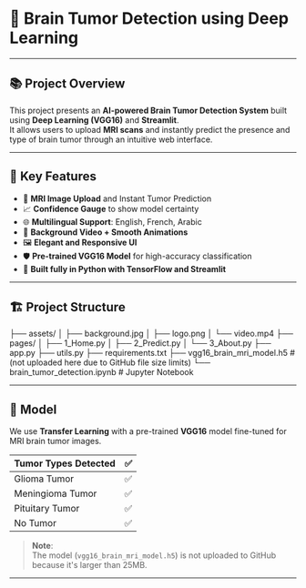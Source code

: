 # 🧠 Brain Tumor Detection using Deep Learning

---

## 📚 Project Overview

This project presents an **AI-powered Brain Tumor Detection System** built using **Deep Learning (VGG16)** and **Streamlit**.  
It allows users to upload **MRI scans** and instantly predict the presence and type of brain tumor through an intuitive web interface.

---

## 🚀 Key Features

- 🧠 **MRI Image Upload** and Instant Tumor Prediction
- 📈 **Confidence Gauge** to show model certainty
- 🌐 **Multilingual Support**: English, French, Arabic
- 🎥 **Background Video + Smooth Animations**
- 🖼️ **Elegant and Responsive UI**
- 🛡️ **Pre-trained VGG16 Model** for high-accuracy classification
- 🌟 **Built fully in Python with TensorFlow and Streamlit**

---

## 🏗️ Project Structure

├── assets/ │ ├── background.jpg │ ├── logo.png │ └── video.mp4 ├── pages/ │ ├── 1_Home.py │ ├── 2_Predict.py │ └── 3_About.py ├── app.py ├── utils.py ├── requirements.txt ├── vgg16_brain_mri_model.h5 # (not uploaded here due to GitHub file size limits) └── brain_tumor_detection.ipynb # Jupyter Notebook

---

## 🧠 Model

We use **Transfer Learning** with a pre-trained **VGG16** model fine-tuned for MRI brain tumor images.

| Tumor Types Detected | ✅ |
|:---------------------|:--|
| Glioma Tumor          | ✅ |
| Meningioma Tumor      | ✅ |
| Pituitary Tumor       | ✅ |
| No Tumor              | ✅ |

> **Note**:  
> The model (`vgg16_brain_mri_model.h5`) is not uploaded to GitHub because it's larger than 25MB.  

---

